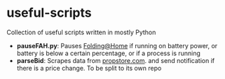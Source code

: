 # useful-scripts

Collection of useful scripts written in mostly Python

- **pauseFAH.py**: Pauses [Folding@Home](http://folding.stanford.edu/) if running on battery power, or battery is below a certain percentage, or if a process is running
- **parseBid**: Scrapes data from [propstore.com](propstore.com). and send notification if there is a price change. To be split to its own repo
